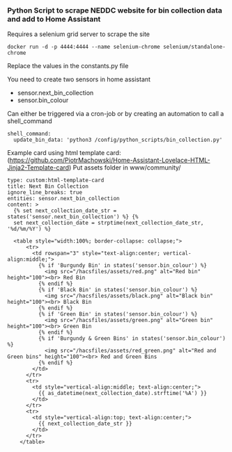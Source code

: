 ### Python Script to scrape NEDDC website for bin collection data and add to Home Assistant ###

Requires a selenium grid server to scrape the site
````
docker run -d -p 4444:4444 --name selenium-chrome selenium/standalone-chrome
````

Replace the values in the constants.py file

You need to create two sensors in home assistant
 - sensor.next_bin_collection
 - sensor.bin_colour

Can either be triggered via a cron-job or by creating an automation to call a shell_command
````
shell_command:
  update_bin_data: 'python3 /config/python_scripts/bin_collection.py'
````

Example card using html template card:
(https://github.com/PiotrMachowski/Home-Assistant-Lovelace-HTML-Jinja2-Template-card)
Put assets folder in www/community/

````
type: custom:html-template-card
title: Next Bin Collection
ignore_line_breaks: true
entities: sensor.next_bin_collection
content: >
  {% set next_collection_date_str = states('sensor.next_bin_collection') %} {%
  set next_collection_date = strptime(next_collection_date_str, '%d/%m/%Y') %}

  <table style="width:100%; border-collapse: collapse;">
      <tr>
        <td rowspan="3" style="text-align:center; vertical-align:middle;">
          {% if 'Burgundy Bin' in states('sensor.bin_colour') %}
            <img src="/hacsfiles/assets/red.png" alt="Red bin" height="100"><br> Red Bin
          {% endif %}
          {% if 'Black Bin' in states('sensor.bin_colour') %}
            <img src="/hacsfiles/assets/black.png" alt="Black bin" height="100"><br> Black Bin
          {% endif %}
          {% if 'Green Bin' in states('sensor.bin_colour') %}
            <img src="/hacsfiles/assets/green.png" alt="Green bin" height="100"><br> Green Bin
          {% endif %}
          {% if 'Burgundy & Green Bins' in states('sensor.bin_colour') %}
            <img src="/hacsfiles/assets/red_green.png" alt="Red and Green bins" height="100"><br> Red and Green Bins
          {% endif %}
        </td>
      </tr>
      <tr>
        <td style="vertical-align:middle; text-align:center;">
          {{ as_datetime(next_collection_date).strftime('%A') }}
        </td>
      </tr>
      <tr>
        <td style="vertical-align:top; text-align:center;">
          {{ next_collection_date_str }}
        </td>
      </tr>
    </table>
````
